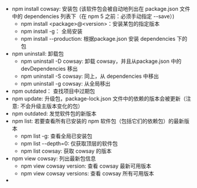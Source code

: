 - npm install cowsay: 安装包 (该软件包会被自动地列出在 package.json 文件中的 dependencies 列表下（在 npm 5 之前：必须手动指定 --save）)
  - npm install \<package>@\<version>：安装某包的指定版本
  - npm install -g： 全局安装
  - npm install --production: 根据package.json 安装 dependencies 下的包
- npm uninstall: 卸载包
  - npm uninstall -D cowsay: 卸载 cowsay，并且从package.json 中的 devDependencies 移出
  - npm uninstall -S cowsay: 同上，从 dependencies 中移出
  - npm uninstall -g cowsay: 从全局移出
- npm outdated： 查找项目中过期包
- npm update: 升级包，package-lock.json 文件中的依赖的版本会被更新（注意: 不会升级主版本变化的包）
- npm outdated: 发觉软件包的新版本
- npm list: 若要查看所有已安装的 npm 软件包（包括它们的依赖包）的最新版本
  - npm list -g: 查看全局已安装包
  - npm list --depth=0: 仅获取顶层的软件包 
  - npm list cowsay: 获取 cowsay 的版本
- npm view cowsay: 列出最新包信息
  - npm view cowsay version: 查看 cowsay 最新可用版本
  - npm view cowsay versions: 查看 cowsay 所有可用版本
-